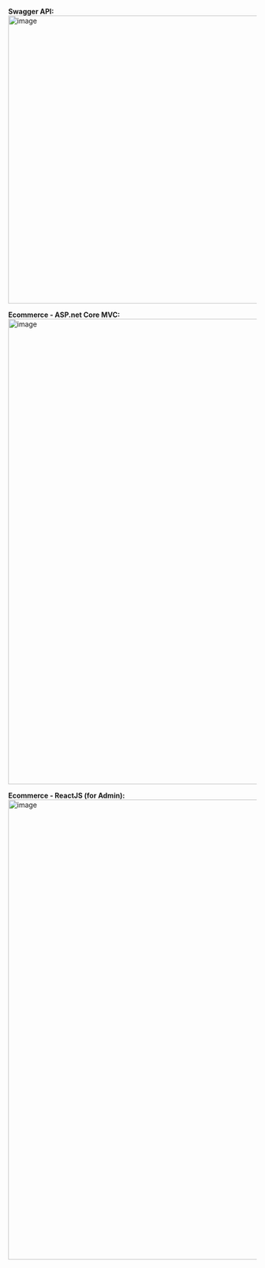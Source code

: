 
**Swagger API:**
<img width="583" alt="image" src="https://github.com/user-attachments/assets/9f650ae4-1adf-43a3-a0b1-76e343496d9a">

**Ecommerce - ASP.net Core MVC:**
<img width="942" alt="image" src="https://github.com/user-attachments/assets/4da34ff9-0310-4f87-bda4-cb39ae05c69a">

**Ecommerce - ReactJS (for Admin):**
<img width="931" alt="image" src="https://github.com/user-attachments/assets/d3e352ad-61cd-40b4-b037-f8d9f2f7a574">


